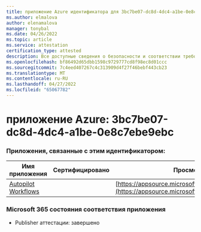 ```yaml
---
title: приложение Azure идентификатора для 3bc7be07-dc8d-4dc4-a1be-0e8c7ebe9ebc
ms.author: elmalova
author: elenamalova
manager: tonybal
ms.date: 04/26/2022
ms.topic: article
ms.service: attestation
certification_type: attested
description: Все доступные сведения о безопасности и соответствии требованиям для 3bc7be07-dc8d-4dc4-a1be-0e8c7ebe9ebc.
ms.openlocfilehash: bf86492d65dbb1598c9729777cd8f98ec8d01ccc
ms.sourcegitcommit: 7c4eed407267c4c313909d4f27f46bebf443cb23
ms.translationtype: MT
ms.contentlocale: ru-RU
ms.lasthandoff: 04/27/2022
ms.locfileid: "65067782"
---
```

# <a name="azure-app-id-3bc7be07-dc8d-4dc4-a1be-0e8c7ebe9ebc"></a>приложение Azure: 3bc7be07-dc8d-4dc4-a1be-0e8c7ebe9ebc


### <a name="apps-associated-with-this-id"></a>Приложения, связанные с этим идентификатором:
| **Имя приложения** | **Сертифицировано** | **Просмотр в AppSource** |
|--------------|---------------|-----------------------|
| [Autopilot Workflows](../forward/WA200003745.md) |  | [https://appsource.microsoft.com/product/office/WA200003745](https://appsource.microsoft.com/product/office/WA200003745) |

### <a name="microsoft-365-app-compliance-status"></a>Microsoft 365 состояния соответствия приложения
- Publisher аттестации: завершено
